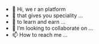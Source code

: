 - 👋 Hi, we r an platform
- 👀 that gives you speciality ...
- 🌱 to learn and earn ...
- 💞️ I’m looking to collaborate on ...
- 📫 How to reach me ...

<!---
Krishna4354/Krishna4354 is a ✨ special ✨ repository because its `README.md` (this file) appears on your GitHub profile.
You can click the Preview link to take a look at your changes.
--->
